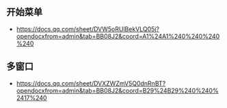 ## 开始菜单
- https://docs.qq.com/sheet/DVW5oRUlBekVLQ05j?opendocxfrom=admin&tab=BB08J2&coord=A1%24A1%240%240%240%240

## 多窗口
- https://docs.qq.com/sheet/DVXZWZmV5Q0dnRnBT?opendocxfrom=admin&tab=BB08J2&coord=B29%24B29%240%240%2417%240
